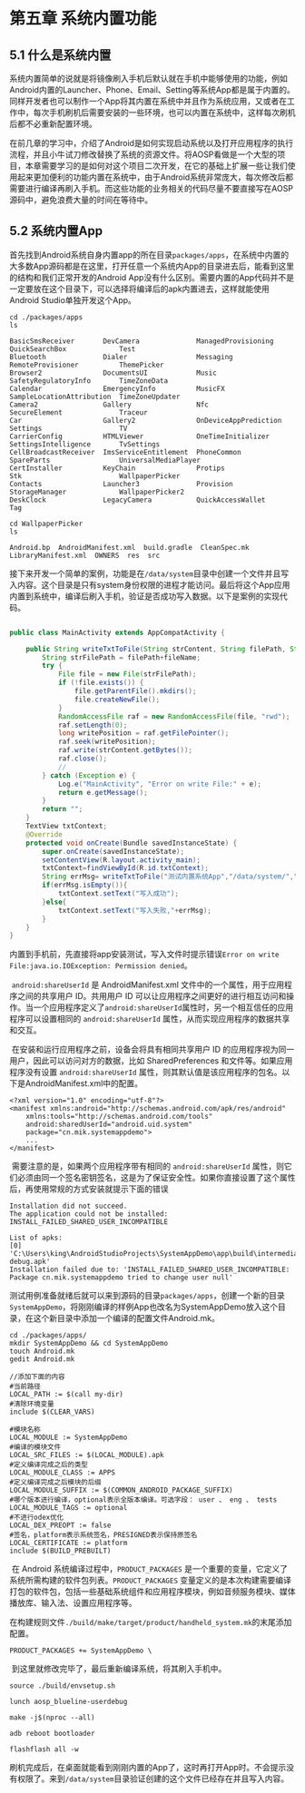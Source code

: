 # 第五章 系统内置功能 #

## 5.1 什么是系统内置

​	系统内置简单的说就是将镜像刷入手机后默认就在手机中能够使用的功能，例如Android内置的Launcher、Phone、Email、Setting等系统App都是属于内置的。同样开发者也可以制作一个App将其内置在系统中并且作为系统应用，又或者在工作中，每次手机刷机后需要安装的一些环境，也可以内置在系统中，这样每次刷机后都不必重新配置环境。

​	在前几章的学习中，介绍了Android是如何实现启动系统以及打开应用程序的执行流程，并且小牛试刀修改替换了系统的资源文件。将AOSP看做是一个大型的项目，本章需要学习的是如何对这个项目二次开发，在它的基础上扩展一些让我们使用起来更加便利的功能内置在系统中，由于Android系统非常庞大，每次修改后都需要进行编译再刷入手机。而这些功能的业务相关的代码尽量不要直接写在AOSP源码中，避免浪费大量的时间在等待中。

## 5.2 系统内置App

​	首先找到Android系统自身内置app的所在目录`packages/apps`，在系统中内置的大多数App源码都是在这里，打开任意一个系统内App的目录进去后，能看到这里的结构和我们正常开发的Android App没有什么区别。需要内置的App代码并不是一定要放在这个目录下，可以选择将编译后的apk内置进去，这样就能使用Android Studio单独开发这个App。

```
cd ./packages/apps
ls

BasicSmsReceiver       DevCamera              ManagedProvisioning    QuickSearchBox             Test
Bluetooth              Dialer                 Messaging              RemoteProvisioner          ThemePicker
Browser2               DocumentsUI            Music                  SafetyRegulatoryInfo       TimeZoneData
Calendar               EmergencyInfo          MusicFX                SampleLocationAttribution  TimeZoneUpdater
Camera2                Gallery                Nfc                    SecureElement              Traceur
Car                    Gallery2               OnDeviceAppPrediction  Settings                   TV
CarrierConfig          HTMLViewer             OneTimeInitializer     SettingsIntelligence       TvSettings
CellBroadcastReceiver  ImsServiceEntitlement  PhoneCommon            SpareParts                 UniversalMediaPlayer
CertInstaller          KeyChain               Protips                Stk                        WallpaperPicker
Contacts               Launcher3              Provision              StorageManager             WallpaperPicker2
DeskClock              LegacyCamera           QuickAccessWallet      Tag

cd WallpaperPicker
ls

Android.bp  AndroidManifest.xml  build.gradle  CleanSpec.mk  LibraryManifest.xml  OWNERS  res  src
```

​	接下来开发一个简单的案例，功能是在`/data/system`目录中创建一个文件并且写入内容。这个目录是只有system身份权限的进程才能访问。最后将这个App应用内置到系统中，编译后刷入手机，验证是否成功写入数据。以下是案例的实现代码。

```java

public class MainActivity extends AppCompatActivity {

    public String writeTxtToFile(String strContent, String filePath, String fileName) {
        String strFilePath = filePath+fileName;
        try {
            File file = new File(strFilePath);
            if (!file.exists()) {
                file.getParentFile().mkdirs();
                file.createNewFile();
            }
            RandomAccessFile raf = new RandomAccessFile(file, "rwd");
            raf.setLength(0);
            long writePosition = raf.getFilePointer();
            raf.seek(writePosition);
            raf.write(strContent.getBytes());
            raf.close();
            //
        } catch (Exception e) {
            Log.e("MainActivity", "Error on write File:" + e);
            return e.getMessage();
        }
        return "";
    }
    TextView txtContext;
    @Override
    protected void onCreate(Bundle savedInstanceState) {
        super.onCreate(savedInstanceState);
        setContentView(R.layout.activity_main);
        txtContext=findViewById(R.id.txtContext);
        String errMsg= writeTxtToFile("测试内置系统App","/data/system/","demo.txt");
        if(errMsg.isEmpty()){
            txtContext.setText("写入成功");
        }else{
            txtContext.setText("写入失败,"+errMsg);
        }
    }
}
```

​	内置到手机前，先直接将app安装测试，写入文件时提示错误`Error on write File:java.io.IOException: Permission denied`。

​	`android:shareUserId` 是 AndroidManifest.xml 文件中的一个属性，用于应用程序之间的共享用户 ID。共用用户 ID 可以让应用程序之间更好的进行相互访问和操作。当一个应用程序定义了`android:shareUserId`属性时，另一个相互信任的应用程序可以设置相同的 `android:shareUserId` 属性，从而实现应用程序的数据共享和交互。

​	在安装和运行应用程序之前，设备会将具有相同共享用户 ID 的应用程序视为同一用户，因此可以访问对方的数据，比如 SharedPreferences 和文件等。如果应用程序没有设置 `android:shareUserId` 属性，则其默认值是该应用程序的包名。以下是AndroidManifest.xml中的配置。

```
<?xml version="1.0" encoding="utf-8"?>
<manifest xmlns:android="http://schemas.android.com/apk/res/android"
    xmlns:tools="http://schemas.android.com/tools"
    android:sharedUserId="android.uid.system"
    package="cn.mik.systemappdemo">
    ...
</manifest>
```

​	需要注意的是，如果两个应用程序带有相同的 `android:shareUserId` 属性，则它们必须由同一个签名密钥签名，这是为了保证安全性。如果你直接设置了这个属性后，再使用常规的方式安装就提示下面的错误

```
Installation did not succeed.
The application could not be installed: INSTALL_FAILED_SHARED_USER_INCOMPATIBLE

List of apks:
[0] 'C:\Users\king\AndroidStudioProjects\SystemAppDemo\app\build\intermediates\apk\debug\app-debug.apk'
Installation failed due to: 'INSTALL_FAILED_SHARED_USER_INCOMPATIBLE: Package cn.mik.systemappdemo tried to change user null'
```

​	测试用例准备就绪后就可以来到源码的目录`packages/apps`，创建一个新的目录`SystemAppDemo`，将刚刚编译的样例App也改名为SystemAppDemo放入这个目录，在这个新目录中添加一个编译的配置文件Android.mk。

~~~
cd ./packages/apps/
mkdir SystemAppDemo && cd SystemAppDemo
touch Android.mk
gedit Android.mk

//添加下面的内容
#当前路径
LOCAL_PATH := $(call my-dir)
#清除环境变量
include $(CLEAR_VARS)

#模块名称
LOCAL_MODULE := SystemAppDemo
#编译的模块文件
LOCAL_SRC_FILES := $(LOCAL_MODULE).apk
#定义编译完成之后的类型
LOCAL_MODULE_CLASS := APPS
#定义编译完成之后模块的后缀
LOCAL_MODULE_SUFFIX := $(COMMON_ANDROID_PACKAGE_SUFFIX)
#哪个版本进行编译，optional表示全版本编译。可选字段： user 、 eng 、 tests
LOCAL_MODULE_TAGS := optional
#不进行odex优化
LOCAL_DEX_PREOPT := false
#签名，platform表示系统签名，PRESIGNED表示保持原签名
LOCAL_CERTIFICATE := platform
include $(BUILD_PREBUILT)
~~~

​	在 Android 系统编译过程中，`PRODUCT_PACKAGES` 是一个重要的变量，它定义了系统所需构建的软件包列表。`PRODUCT_PACKAGES` 变量定义的是本次构建需要编译打包的软件包，包括一些基础系统组件和应用程序模块，例如音频服务模块、媒体播放库、输入法、设置应用程序等。	

​	在构建规则文件`./build/make/target/product/handheld_system.mk`的末尾添加配置。

~~~
PRODUCT_PACKAGES += SystemAppDemo \
~~~

​	到这里就修改完毕了，最后重新编译系统，将其刷入手机中。

```
source ./build/envsetup.sh

lunch aosp_blueline-userdebug

make -j$(nproc --all)

adb reboot bootloader

flashflash all -w

```

​	刷机完成后，在桌面就能看到刚刚内置的App了，这时再打开App时。不会提示没有权限了。来到`/data/system`目录验证创建的这个文件已经存在并且写入内容。



​	

​	

